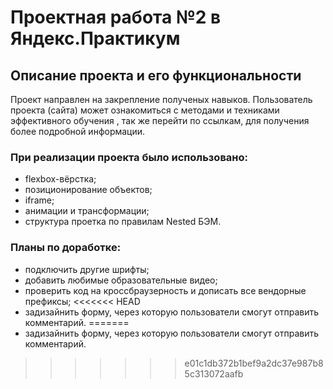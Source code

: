 # Проектная работа №2 в Яндекс.Практикум

## Описание проекта и его функциональности
Проект направлен на закрепление полученых навыков. Пользователь проекта (сайта) может ознакомиться с методами и техниками эффективного обучения ,
так же перейти по ссылкам, для получения более подробной информации.

### При реализации проекта было использовано:
* flexbox-вёрстка;
* позиционирование объектов;
* iframe;
* анимации и трансформации;
* структура проетка по правилам Nested БЭМ.

### Планы по доработке:
* подключить другие шрифты;
* добавить любимые образовательные видео;
* проверить код на кроссбраузерность и дописать все вендорные префиксы;
<<<<<<< HEAD
* задизайнить форму, через которую пользователи смогут отправить комментарий.
=======
* задизайнить форму, через которую пользователи смогут отправить комментарий.
>>>>>>> e01c1db372b1bef9a2dc37e987b85c313072aafb

